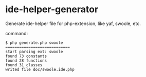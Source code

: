 # ide-helper-generator
Generate ide-helper file for php-extension, like yaf, swoole, etc.

command:
```
$ php generate.php swoole
============================
start parsing ext: swoole
found 73 constants
found 28 functions
found 31 classes
writed file doc/swoole.ide.php
```

